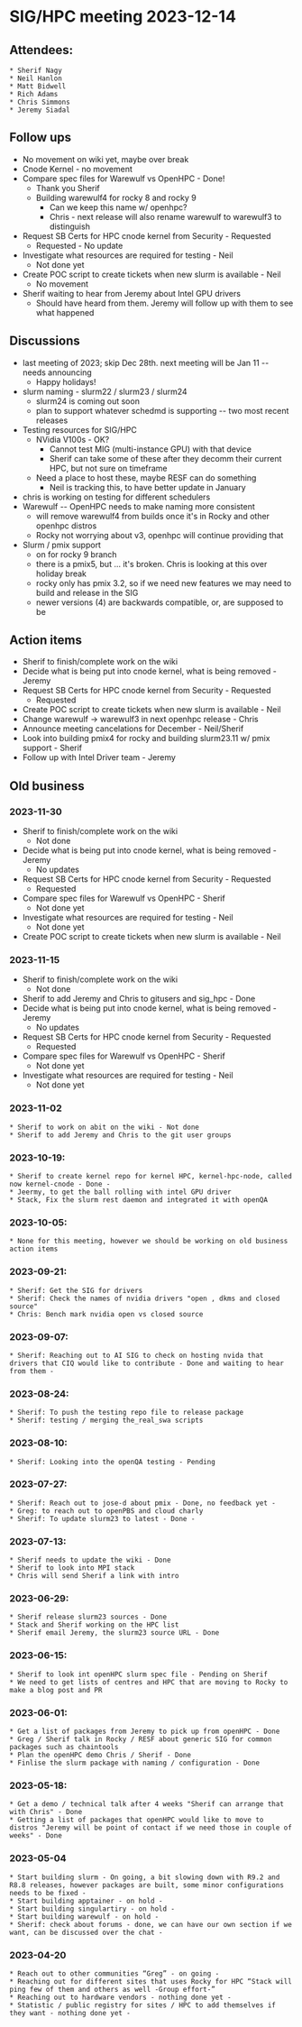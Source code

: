 # SIG/HPC meeting 2023-12-14

## Attendees:
    * Sherif Nagy
    * Neil Hanlon
    * Matt Bidwell
    * Rich Adams
    * Chris Simmons
    * Jeremy Siadal

## Follow ups

* No movement on wiki yet, maybe over break
* Cnode Kernel - no movement
* Compare spec files for Warewulf vs OpenHPC - Done!
    * Thank you Sherif
    * Building warewulf4 for rocky 8 and rocky 9
        * Can we keep this name w/ openhpc?
        * Chris - next release will also rename warewulf to warewulf3 to distinguish
* Request SB Certs for HPC cnode kernel from Security - Requested
    * Requested - No update 
* Investigate what resources are required for testing - Neil
    * Not done yet
* Create POC script to create tickets when new slurm is available - Neil
    * No movement
* Sherif waiting to hear from Jeremy about Intel GPU drivers
    * Should have heard from them. Jeremy will follow up with them to see what happened

## Discussions

* last meeting of 2023; skip Dec 28th. next meeting will be Jan 11 -- needs announcing
    * Happy holidays!
* slurm naming - slurm22 / slurm23 / slurm24
    * slurm24 is coming out soon
    * plan to support whatever schedmd is supporting -- two most recent releases
* Testing resources for SIG/HPC
    * NVidia V100s - OK?
        * Cannot test MIG (multi-instance GPU) with that device
        * Sherif can take some of these after they decomm their current HPC, but not sure on timeframe 
    * Need a place to host these, maybe RESF can do something
        * Neil is tracking this, to have better update in January
* chris is working on testing for different schedulers
* Warewulf -- OpenHPC needs to make naming more consistent
    * will remove warewulf4 from builds once it's in Rocky and other openhpc distros
    * Rocky not worrying about v3, openhpc will continue providing that
* Slurm / pmix support
    * on for rocky 9 branch
    * there is a pmix5, but ... it's broken. Chris is looking at this over holiday break
    * rocky only has pmix 3.2, so if we need new features we may need to build and release in the SIG
    * newer versions (4) are backwards compatible, or, are supposed to be

## Action items

* Sherif to finish/complete work on the wiki
* Decide what is being put into cnode kernel, what is being removed - Jeremy
* Request SB Certs for HPC cnode kernel from Security - Requested
    * Requested
* Create POC script to create tickets when new slurm is available - Neil
* Change warewulf -> warewulf3 in next openhpc release - Chris
* Announce meeting cancelations for December - Neil/Sherif
* Look into building pmix4 for rocky and building slurm23.11 w/ pmix support - Sherif
* Follow up with Intel Driver team - Jeremy

## Old business

### 2023-11-30

* Sherif to finish/complete work on the wiki
    * Not done
* Decide what is being put into cnode kernel, what is being removed - Jeremy
    * No updates
* Request SB Certs for HPC cnode kernel from Security - Requested
    * Requested
* Compare spec files for Warewulf vs OpenHPC - Sherif
    * Not done yet
* Investigate what resources are required for testing - Neil
    * Not done yet
* Create POC script to create tickets when new slurm is available - Neil

### 2023-11-15

* Sherif to finish/complete work on the wiki
    * Not done
* Sherif to add Jeremy and Chris to gitusers and sig_hpc - Done
* Decide what is being put into cnode kernel, what is being removed - Jeremy
    * No updates
* Request SB Certs for HPC cnode kernel from Security - Requested
    * Requested
* Compare spec files for Warewulf vs OpenHPC - Sherif
    * Not done yet
* Investigate what resources are required for testing - Neil
    * Not done yet

### 2023-11-02
    * Sherif to work on abit on the wiki - Not done
    * Sherif to add Jeremy and Chris to the git user groups

### 2023-10-19:
    * Sherif to create kernel repo for kernel HPC, kernel-hpc-node, called now kernel-cnode - Done -
    * Jeermy, to get the ball rolling with intel GPU driver
    * Stack, Fix the slurm rest daemon and integrated it with openQA

### 2023-10-05:
    * None for this meeting, however we should be working on old business action items

### 2023-09-21:
    * Sherif: Get the SIG for drivers
    * Sherif: Check the names of nvidia drivers "open , dkms and closed source"
    * Chris: Bench mark nvidia open vs closed source

### 2023-09-07:
    * Sherif: Reaching out to AI SIG to check on hosting nvida that drivers that CIQ would like to contribute - Done and waiting to hear from them -

### 2023-08-24:
    * Sherif: To push the testing repo file to release package
    * Sherif: testing / merging the_real_swa scripts

### 2023-08-10:
    * Sherif: Looking into the openQA testing - Pending

### 2023-07-27:
    * Sherif: Reach out to jose-d about pmix - Done, no feedback yet -
    * Greg: to reach out to openPBS and cloud charly
    * Sherif: To update slurm23 to latest - Done -

### 2023-07-13:
    * Sherif needs to update the wiki - Done
    * Sherif to look into MPI stack
    * Chris will send Sherif a link with intro

### 2023-06-29:
    * Sherif release slurm23 sources - Done
    * Stack and Sherif working on the HPC list
    * Sherif email Jeremy, the slurm23 source URL - Done

### 2023-06-15:
    * Sherif to look int openHPC slurm spec file - Pending on Sherif
    * We need to get lists of centres and HPC that are moving to Rocky to make a blog post and PR

### 2023-06-01:
    * Get a list of packages from Jeremy to pick up from openHPC - Done
    * Greg / Sherif talk in Rocky / RESF about generic SIG for common packages such as chaintools
    * Plan the openHPC demo Chris / Sherif - Done
    * Finlise the slurm package with naming / configuration - Done

### 2023-05-18:
    * Get a demo / technical talk after 4 weeks "Sherif can arrange that with Chris" - Done
    * Getting a list of packages that openHPC would like to move to distros "Jeremy will be point of contact if we need those in couple of weeks" - Done

### 2023-05-04
    * Start building slurm - On going, a bit slowing down with R9.2 and R8.8 releases, however packages are built, some minor configurations needs to be fixed -
    * Start building apptainer - on hold -
    * Start building singulartiry - on hold -
    * Start building warewulf - on hold -
    * Sherif: check about forums - done, we can have our own section if we want, can be discussed over the chat -

### 2023-04-20
    * Reach out to other communities “Greg” - on going -
    * Reaching out for different sites that uses Rocky for HPC “Stack will ping few of them and others as well -Group effort-”
    * Reaching out to hardware vendors - nothing done yet -
    * Statistic / public registry for sites / HPC to add themselves if they want - nothing done yet -
